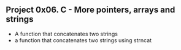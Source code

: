 ## Project 0x06. C - More pointers, arrays and strings
* A function that concatenates two strings
* a function that concatenates two strings using strncat

